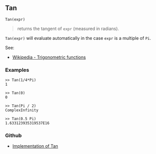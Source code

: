 ## Tan

```
Tan(expr)
```

> returns the tangent of `expr` (measured in radians).
 
`Tan(expr)` will evaluate automatically in the case `expr` is a multiple of `Pi`.

See:
* [Wikipedia - Trigonometric functions](https://en.wikipedia.org/wiki/Trigonometric_functions)

### Examples

```
>> Tan(1/4*Pi)
1
   
>> Tan(0)    
0    
 
>> Tan(Pi / 2)    
ComplexInfinity    
 
>> Tan(0.5 Pi)    
1.633123935319537E16
```

### Github

* [Implementation of Tan](https://github.com/axkr/symja_android_library/blob/master/symja_android_library/matheclipse-core/src/main/java/org/matheclipse/core/builtin/ExpTrigsFunctions.java#L3107) 
